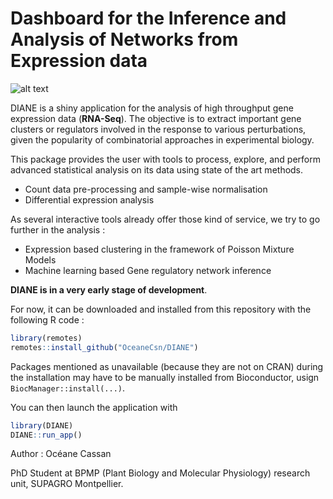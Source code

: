  
# Dashboard for the Inference and Analysis of Networks from Expression data
![alt text](www/favicon.ico "DIANE")

DIANE is a shiny application for the analysis of high throughput gene expression data (**RNA-Seq**). The objective is to extract important gene clusters or regulators involved in the response to various perturbations, given the popularity of combinatorial approaches in experimental biology.

This package provides the user with tools to process, explore, and perform advanced statistical analysis on its data using state of the art methods.

+ Count data pre-processing and sample-wise normalisation
+ Differential expression analysis

As several interactive tools already offer those kind of service, we try to go further in the analysis :
+ Expression based clustering in the framework of Poisson Mixture Models
+ Machine learning based Gene regulatory network inference

**DIANE is in a very early stage of development**.

For now, it can be downloaded and installed from this repository with the following R code :

```R
library(remotes)
remotes::install_github("OceaneCsn/DIANE")
```

Packages mentioned as unavailable (because they are not on CRAN) during the installation may have to be manually installed from Bioconductor, usign ```BiocManager::install(...)```.

You can then launch the application with 

```R
library(DIANE)
DIANE::run_app()
```

Author : Océane Cassan

PhD Student at BPMP (Plant Biology and Molecular Physiology) research unit, SUPAGRO Montpellier.
